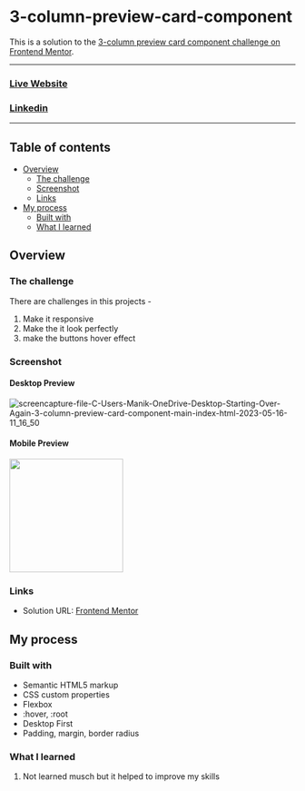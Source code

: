 # 3-column-preview-card-component
This is a solution to the [3-column preview card component challenge on Frontend Mentor](https://www.frontendmentor.io/profile/ManikMaity).

<hr>

### [Live Website](https://manikmaity.github.io/3-column-preview-card-component/)
### [Linkedin](https://www.linkedin.com/in/manikmaity/)
<hr>

## Table of contents

- [Overview](#overview)
  - [The challenge](#the-challenge)
  - [Screenshot](#screenshot)
  - [Links](#links)
- [My process](#my-process)
  - [Built with](#built-with)
  - [What I learned](#what-i-learned)

## Overview

### The challenge
There are challenges in this projects -
  1. Make it responsive
  2. Make the it look perfectly
  3. make the buttons hover effect

### Screenshot
#### Desktop Preview
![screencapture-file-C-Users-Manik-OneDrive-Desktop-Starting-Over-Again-3-column-preview-card-component-main-index-html-2023-05-16-11_16_50](https://github.com/ManikMaity/3-column-preview-card-component/assets/110734724/af97b79d-e2ff-4a1f-94b3-37ede6865759)


#### Mobile Preview
<img src="https://github.com/ManikMaity/3-column-preview-card-component/assets/110734724/af95833a-fe68-4c40-9c8e-6ec337b738f3" width="200" />

### Links
- Solution URL: [Frontend Mentor](https://www.frontendmentor.io/profile/ManikMaity)


## My process

### Built with
- Semantic HTML5 markup
- CSS custom properties
- Flexbox
- :hover, :root
- Desktop First 
- Padding, margin, border radius

### What I learned
  1. Not learned musch but it helped to improve my skills


    
